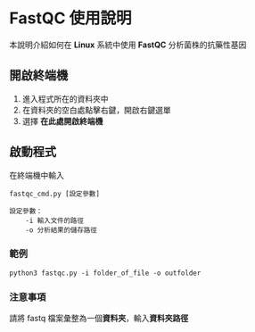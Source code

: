 # FastQC 使用說明

本說明介紹如何在 **Linux** 系統中使用 **FastQC** 分析菌株的抗藥性基因

## 開啟終端機

 1. 進入程式所在的資料夾中
 2. 在資料夾的空白處點擊右鍵，開啟右鍵選單
 3. 選擇 **在此處開啟終端機**

## 啟動程式
在終端機中輸入
```
fastqc_cmd.py [設定參數]

設定參數：
	-i 輸入文件的路徑
	-o 分析結果的儲存路徑
``` 
### 範例
```
python3 fastqc.py -i folder_of_file -o outfolder
```
### 注意事項

請將 fastq 檔案彙整為一個**資料夾**，輸入**資料夾路徑**

<!--stackedit_data:
eyJoaXN0b3J5IjpbLTE2MTU5OTkwNjIsNjU4ODg5OTU4XX0=
-->